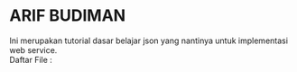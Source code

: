 # ARIF BUDIMAN
Ini merupakan tutorial dasar belajar json yang nantinya untuk implementasi web service.<br>
Daftar File :<br>

